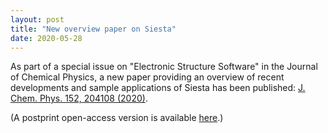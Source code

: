 ```yaml
---
layout: post
title: "New overview paper on Siesta"
date: 2020-05-28
---
```


As part of a special issue on "Electronic Structure Software" in the Journal of Chemical Physics, a new
paper providing an overview of recent developments and sample applications of Siesta has been published:
<a href="https://doi.org/10.1063/5.0005077">J. Chem. Phys. 152,
    204108 (2020)</a>.

(A postprint open-access version is available <a href="https://digital.csic.es/bitstream/10261/213028/1/GarciaArribas_JChemPhys_2020_postprint.pdf">here</a>.)

